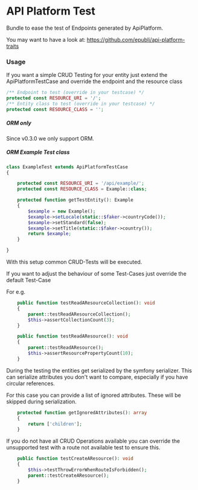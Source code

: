# API Platform Test

Bundle to ease the test of Endpoints generated by ApiPlatform.

You may want to have a look at: https://github.com/epubli/api-platform-traits

### Usage

If you want a simple CRUD Testing for your entity just extend the ApiPlatformTestCase 
and override the endpoint and the resource class 

```php
/** Endpoint to test (override in your testcase) */
protected const RESOURCE_URI = '/';
/** Entity class to test (override in your testcase) */
protected const RESOURCE_CLASS = '';
```

##### ORM only  
Since v0.3.0 we only support ORM.

##### ORM Example Test class

```php
class ExampleTest extends ApiPlatformTestCase
{

    protected const RESOURCE_URI = '/api/example/';
    protected const RESOURCE_CLASS = Example::class;

    protected function getTestEntity(): Example
    {
        $example = new Example();
        $example->setLocale(static::$faker->countryCode());
        $example->setStandard(false);
        $example->setTitle(static::$faker->country());
        return $example;
    }

}

```

With this setup common CRUD-Tests will be executed.

If you want to adjust the behaviour of some Test-Cases just override the default Test-Case

For e.g.
```php
    public function testReadAResourceCollection(): void
    {
        parent::testReadAResourceCollection();
        $this->assertCollectionCount(3);
    }

    public function testReadAResource(): void
    {
        parent::testReadAResource();
        $this->assertResourcePropertyCount(10);
    }
```

During the testing the entities get serialized by the symfony serializer.
This can serialize attributes you don't want to compare, especially if you have circular references.

For this case you can provide a list of ignored attributes. These will be skipped during serialization.

```php
    protected function getIgnoredAttributes(): array
    {
        return ['children'];
    }
```

If you do not have all CRUD Operations available you can override the unsupported test with a route not available test to ensure this.

```php
    public function testCreateAResource(): void
    {
        $this->testThrowErrorWhenRouteIsForbidden();
        parent::testCreateAResource();
    }
```